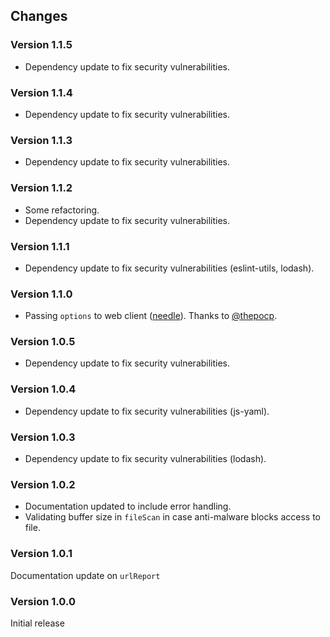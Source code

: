## Changes

### Version 1.1.5

- Dependency update to fix security vulnerabilities.

### Version 1.1.4

- Dependency update to fix security vulnerabilities.

### Version 1.1.3

- Dependency update to fix security vulnerabilities.

### Version 1.1.2

- Some refactoring.
- Dependency update to fix security vulnerabilities.

### Version 1.1.1

- Dependency update to fix security vulnerabilities (eslint-utils, lodash).

### Version 1.1.0

- Passing `options` to web client ([needle](https://www.npmjs.com/package/needle)). Thanks to [@thepocp](https://github.com/thepocp).

### Version 1.0.5

- Dependency update to fix security vulnerabilities.

### Version 1.0.4

- Dependency update to fix security vulnerabilities (js-yaml).

### Version 1.0.3

- Dependency update to fix security vulnerabilities (lodash).

### Version 1.0.2

- Documentation updated to include error handling.
- Validating buffer size in `fileScan` in case anti-malware blocks access to file.

### Version 1.0.1

Documentation update on `urlReport`

### Version 1.0.0

Initial release
